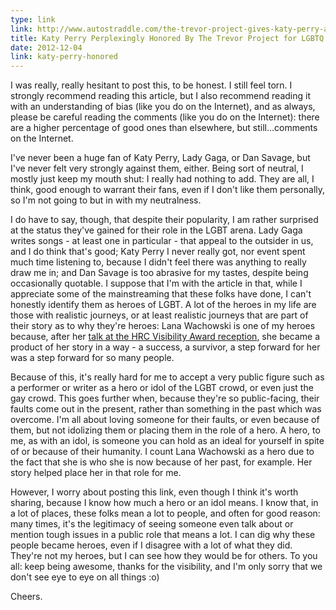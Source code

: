 ```yaml
---
type: link
link: http://www.autostraddle.com/the-trevor-project-gives-katy-perry-an-award-because-gay-visibility-or-something-148848/
title: Katy Perry Perplexingly Honored By The Trevor Project for LGBTQ Visibility
date: 2012-12-04
link: katy-perry-honored
---
```


I was really, really hesitant to post this, to be honest.  I still feel torn.  I strongly recommend reading this article, but I also recommend reading it with an understanding of bias (like you do on the Internet), and as always, please be careful reading the comments (like you do on the Internet): there are a higher percentage of good ones than elsewhere, but still...comments on the Internet.  

I've never been a huge fan of Katy Perry, Lady Gaga, or Dan Savage, but I've never felt very strongly against them, either.  Being sort of neutral, I mostly just keep my mouth shut: I really had nothing to add.  They are all, I think, good enough to warrant their fans, even if I don't like them personally, so I'm not going to but in with my neutralness.

I do have to say, though, that despite their popularity, I am rather surprised at the status they've gained for their role in the LGBT arena.  Lady Gaga writes songs - at least one in particular - that appeal to the outsider in us, and I do think that's good; Katy Perry I never really got, nor event spent much time listening to, because I didn't feel there was anything to really draw me in; and Dan Savage is too abrasive for my tastes, despite being occasionally quotable.  I suppose that I'm with the article in that, while I appreciate some of the mainstreaming that these folks have done, I can't honestly identify them as heroes of LGBT.  A lot of the heroes in my life are those with realistic journeys, or at least realistic journeys that are part of their story as to why they're heroes: Lana Wachowski is one of my heroes because, after her [talk at the HRC Visibility Award reception](http://www.hollywoodreporter.com/news/lana-wachowskis-hrc-visibility-award-382177), she became a product of her story in a way - a success, a survivor, a step forward for her was a step forward for so many people.

Because of this, it's really hard for me to accept a very public figure such as a performer or writer as a hero or idol of the LGBT crowd, or even just the gay crowd.  This goes further when, because they're so public-facing, their faults come out in the present, rather than something in the past which was overcome.  I'm all about loving someone for their faults, or even because of them, but not idolizing them or placing them in the role of a hero.  A hero, to me, as with an idol, is someone you can hold as an ideal for yourself in spite of or because of their humanity.  I count Lana Wachowski as a hero due to the fact that she is who she is now because of her past, for example.  Her story helped place her in that role for me.

However, I worry about posting this link, even though I think it's worth sharing, because I know how much a hero or an idol means.  I know that, in a lot of places, these folks mean a lot to people, and often for good reason: many times, it's the legitimacy of seeing someone even talk about or mention tough issues in a public role that means a lot.  I can dig why these people became heroes, even if I disagree with a lot of what they did.  They're not my heroes, but I can see how they would be for others.  To you all: keep being awesome, thanks for the visibility, and I'm only sorry that we don't see eye to eye on all things :o)

Cheers.
